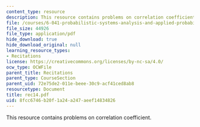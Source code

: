 ```yaml
---
content_type: resource
description: This resource contains problems on correlation coefficient.
file: /courses/6-041-probabilistic-systems-analysis-and-applied-probability-spring-2006/8fcc6746b20f1a24a247aeef14834826_rec14.pdf
file_size: 44926
file_type: application/pdf
hide_download: true
hide_download_original: null
learning_resource_types:
- Recitations
license: https://creativecommons.org/licenses/by-nc-sa/4.0/
ocw_type: OCWFile
parent_title: Recitations
parent_type: CourseSection
parent_uid: 72e75de2-011e-beee-30c9-acf41ced8ab8
resourcetype: Document
title: rec14.pdf
uid: 8fcc6746-b20f-1a24-a247-aeef14834826
---
```

This resource contains problems on correlation coefficient.